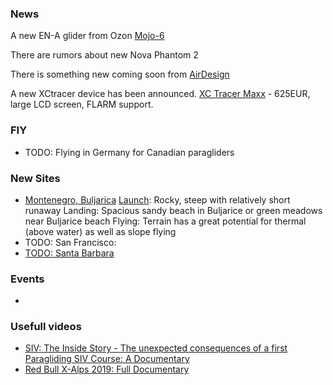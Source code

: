 
### News
A new EN-A glider from Ozon [Mojo-6](https://www.flyozone.com/paragliders/products/gliders/mojo-6)

There are rumors about new Nova Phantom 2

There is something new coming soon from [AirDesign](https://ad-gliders.com/?lang=en)

A new XCtracer device has been announced. [XC Tracer Maxx](https://www.xctracer.com/en/76/?oid=1905&lang=en&news_eintragId=148) - 625EUR, large LCD screen, FLARM support. 

### FIY
- TODO: Flying in Germany for Canadian paragliders

### New Sites
- [Montenegro, Buljarica](https://paraglidingmontenegro.com/index.php/take-off/buljarica)
[Launch](https://goo.gl/maps/S3cmTKjNAeFTbw6A7): Rocky, steep with relatively short runaway
Landing: Spacious sandy beach in Buljarice or green meadows near Buljarice beach
Flying: Terrain has a great potential for thermal (above water) as well as slope flying
- TODO: San Francisco: 
- [TODO: Santa Barbara](https://paragliding.com/site-guidelines/#roundhouse)

### Events
- 

### Usefull videos
- [SIV: The Inside Story - The unexpected consequences of a first Paragliding SIV Course: A Documentary](https://www.youtube.com/watch?v=eMripq8SkOE)
- [Red Bull X-Alps 2019: Full Documentary](https://www.youtube.com/watch?v=XOrxbOZdVDE)
